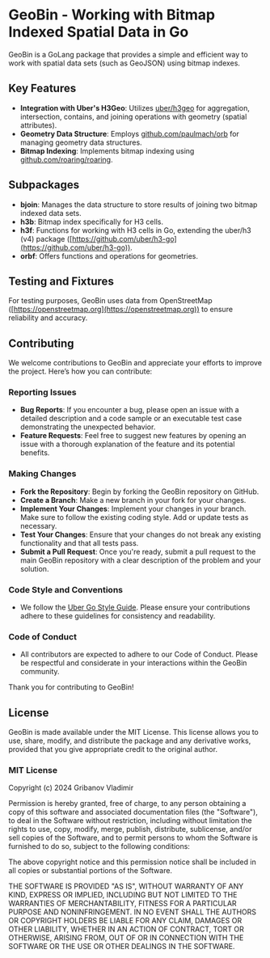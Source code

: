 # GeoBin - Working with Bitmap Indexed Spatial Data in Go

GeoBin is a GoLang package that provides a simple and efficient way to work with spatial data sets (such as GeoJSON) using bitmap indexes.

## Key Features

- **Integration with Uber's H3Geo**: Utilizes [uber/h3geo](https://h3geo.org) for aggregation, intersection, contains, and joining operations with geometry (spatial attributes).
- **Geometry Data Structure**: Employs [github.com/paulmach/orb](https://github.com/paulmach/orb) for managing geometry data structures.
- **Bitmap Indexing**: Implements bitmap indexing using [github.com/roaring/roaring](https://github.com/roaring/roaring).

## Subpackages

- **bjoin**: Manages the data structure to store results of joining two bitmap indexed data sets.
- **h3b**: Bitmap index specifically for H3 cells.
- **h3f**: Functions for working with H3 cells in Go, extending the uber/h3 (v4) package ([https://github.com/uber/h3-go](https://github.com/uber/h3-go)).
- **orbf**: Offers functions and operations for geometries.

## Testing and Fixtures

For testing purposes, GeoBin uses data from OpenStreetMap ([https://openstreetmap.org](https://openstreetmap.org)) to ensure reliability and accuracy.

## Contributing

We welcome contributions to GeoBin and appreciate your efforts to improve the project. Here’s how you can contribute:

### Reporting Issues

- **Bug Reports**: If you encounter a bug, please open an issue with a detailed description and a code sample or an executable test case demonstrating the unexpected behavior.
- **Feature Requests**: Feel free to suggest new features by opening an issue with a thorough explanation of the feature and its potential benefits.

### Making Changes

- **Fork the Repository**: Begin by forking the GeoBin repository on GitHub.
- **Create a Branch**: Make a new branch in your fork for your changes.
- **Implement Your Changes**: Implement your changes in your branch. Make sure to follow the existing coding style. Add or update tests as necessary.
- **Test Your Changes**: Ensure that your changes do not break any existing functionality and that all tests pass.
- **Submit a Pull Request**: Once you're ready, submit a pull request to the main GeoBin repository with a clear description of the problem and your solution.

### Code Style and Conventions

- We follow the [Uber Go Style Guide](https://github.com/uber-go/guide). Please ensure your contributions adhere to these guidelines for consistency and readability.

### Code of Conduct

- All contributors are expected to adhere to our Code of Conduct. Please be respectful and considerate in your interactions within the GeoBin community.

Thank you for contributing to GeoBin!

## License

GeoBin is made available under the MIT License. This license allows you to use, share, modify, and distribute the package and any derivative works, provided that you give appropriate credit to the original author.

### MIT License

Copyright (c) 2024 Gribanov Vladimir

Permission is hereby granted, free of charge, to any person obtaining a copy of this software and associated documentation files (the "Software"), to deal in the Software without restriction, including without limitation the rights to use, copy, modify, merge, publish, distribute, sublicense, and/or sell copies of the Software, and to permit persons to whom the Software is furnished to do so, subject to the following conditions:

The above copyright notice and this permission notice shall be included in all copies or substantial portions of the Software.

THE SOFTWARE IS PROVIDED "AS IS", WITHOUT WARRANTY OF ANY KIND, EXPRESS OR IMPLIED, INCLUDING BUT NOT LIMITED TO THE WARRANTIES OF MERCHANTABILITY, FITNESS FOR A PARTICULAR PURPOSE AND NONINFRINGEMENT. IN NO EVENT SHALL THE AUTHORS OR COPYRIGHT HOLDERS BE LIABLE FOR ANY CLAIM, DAMAGES OR OTHER LIABILITY, WHETHER IN AN ACTION OF CONTRACT, TORT OR OTHERWISE, ARISING FROM, OUT OF OR IN CONNECTION WITH THE SOFTWARE OR THE USE OR OTHER DEALINGS IN THE SOFTWARE.